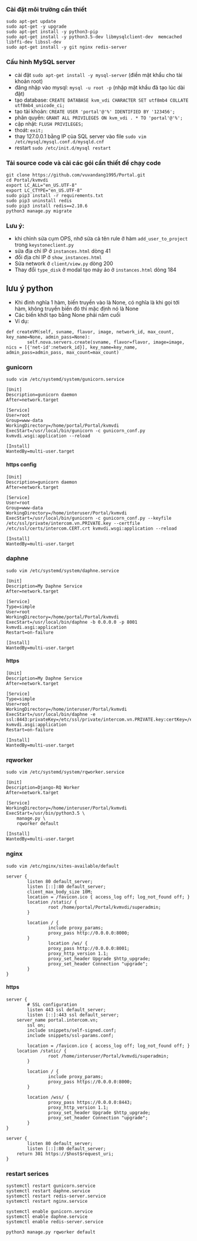 ### Cài đặt môi trường cần thiết 
```
sudo apt-get update
sudo apt-get -y upgrade
sudo apt-get install -y python3-pip 
sudo apt-get install -y python3.5-dev libmysqlclient-dev  memcached libffi-dev libssl-dev
sudo apt-get install -y git nginx redis-server
```
### Cấu hình MySQL server
- cài đặt `sudo apt-get install -y mysql-server` (điền mật khẩu cho tài khoản root)
- đăng nhập vào mysql: `mysql -u root -p` (nhập mật khẩu đã tạo lúc dài đặt)
- tạo database: `CREATE DATABASE kvm_vdi CHARACTER SET utf8mb4 COLLATE utf8mb4_unicode_ci;`
- tạo tài khoản: `CREATE USER 'portal'@'%' IDENTIFIED BY '123456';`
- phân quyền: `GRANT ALL PRIVILEGES ON kvm_vdi . * TO 'portal'@'%';`
- cập nhật: `FLUSH PRIVILEGES;`
- thoát: `exit;`
- thay 127.0.0.1 bằng IP của SQL server vào file `sudo vim /etc/mysql/mysql.conf.d/mysqld.cnf`
- restart `sudo /etc/init.d/mysql restart`

### Tải source code và cài các gói cần thiết để chạy code 
```
git clone https://github.com/vuvandang1995/Portal.git
cd Portal/kvmvdi
export LC_ALL="en_US.UTF-8"
export LC_CTYPE="en_US.UTF-8"
sudo pip3 install -r requirements.txt
sudo pip3 uninstall redis
sudo pip3 install redis==2.10.6
python3 manage.py migrate
```

### Lưu ý:
- khi chỉnh sửa cụm OPS, nhớ sửa cả tên rule ở hàm `add_user_to_project` trong `keystoneclient.py`
- sửa địa chỉ IP ở `instances.html` dòng 41
- đổi địa chỉ IP ở `show_instances.html`
- Sửa network ở `client/view.py` dòng 200
- Thay đổi `type_disk` ở modal tạo máy ảo ở `instances.html` dòng 184
## lưu ý python
- Khi đinh nghĩa 1 hàm, biến truyền vào là None, có nghĩa là khi gọi tới hàm, không truyền biến đó thì mặc định nó là None
- Các biến khởi tạo bằng None phải năm cuối
- Ví dụ:
```
def createVM(self, svname, flavor, image, network_id, max_count, key_name=None, admin_pass=None):
        self.nova.servers.create(svname, flavor=flavor, image=image, nics = [{'net-id':network_id}], key_name=key_name, admin_pass=admin_pass, max_count=max_count)
```

### gunicorn
`sudo vim /etc/systemd/system/gunicorn.service`
```
[Unit]
Description=gunicorn daemon
After=network.target

[Service]
User=root
Group=www-data
WorkingDirectory=/home/portal/Portal/kvmvdi
ExecStart=/usr/local/bin/gunicorn -c gunicorn_conf.py kvmvdi.wsgi:application --reload

[Install]
WantedBy=multi-user.target
```
#### https config
```
[Unit]
Description=gunicorn daemon
After=network.target

[Service]
User=root
Group=www-data
WorkingDirectory=/home/interuser/Portal/kvmvdi
ExecStart=/usr/local/bin/gunicorn -c gunicorn_conf.py --keyfile /etc/ssl/private/intercom.vn.PRIVATE.key --certfile /etc/ssl/certs/intercom.CERT.crt kvmvdi.wsgi:application --reload

[Install]
WantedBy=multi-user.target                         
```
### daphne
`sudo vim /etc/systemd/system/daphne.service`
```
[Unit]
Description=My Daphne Service
After=network.target

[Service]
Type=simple
User=root
WorkingDirectory=/home/portal/Portal/kvmvdi
ExecStart=/usr/local/bin/daphne -b 0.0.0.0 -p 8001 kvmvdi.asgi:application
Restart=on-failure

[Install]
WantedBy=multi-user.target
```
#### https
```
[Unit]
Description=My Daphne Service
After=network.target

[Service]
Type=simple
User=root
WorkingDirectory=/home/interuser/Portal/kvmvdi
ExecStart=/usr/local/bin/daphne -e ssl:8443:privateKey=/etc/ssl/private/intercom.vn.PRIVATE.key:certKey=/etc/ssl/certs/intercom.CERT.crt kvmvdi.asgi:application
Restart=on-failure

[Install]
WantedBy=multi-user.target
```

### rqworker
`sudo vim /etc/systemd/system/rqworker.service`
```
[Unit]
Description=Django-RQ Worker
After=network.target

[Service]
WorkingDirectory=/home/interuser/Portal/kvmvdi
ExecStart=/usr/bin/python3.5 \
    manage.py \
    rqworker default

[Install]
WantedBy=multi-user.target
```
### nginx
`sudo vim /etc/nginx/sites-available/default`

```
server {
        listen 80 default_server;
        listen [::]:80 default_server;
        client_max_body_size 10M;
        location = /favicon.ico { access_log off; log_not_found off; }
        location /static/ {
                root /home/portal/Portal/kvmvdi/superadmin;
        }

        location / {
                include proxy_params;
                proxy_pass http://0.0.0.0:8000;
        }
                location /ws/ {
                proxy_pass http://0.0.0.0:8001;
                proxy_http_version 1.1;
                proxy_set_header Upgrade $http_upgrade;
                proxy_set_header Connection "upgrade";
        }
}
```
#### https
```
server {
        # SSL configuration
        listen 443 ssl default_server;
        listen [::]:443 ssl default_server;
	server_name portal.intercom.vn;
        ssl on;
        include snippets/self-signed.conf;
        include snippets/ssl-params.conf;

        location = /favicon.ico { access_log off; log_not_found off; }
	location /static/ {
                root /home/interuser/Portal/kvmvdi/superadmin;
        }

        location / {
                include proxy_params;
                proxy_pass https://0.0.0.0:8000;
        }

        location /wss/ {
                proxy_pass https://0.0.0.0:8443;
                proxy_http_version 1.1;
                proxy_set_header Upgrade $http_upgrade;
                proxy_set_header Connection "upgrade";
        }
}

server {
        listen 80 default_server;
        listen [::]:80 default_server;
	return 301 https://$host$request_uri;
}
```

### restart serices
```
systemctl restart gunicorn.service
systemctl restart daphne.service 
systemctl restart redis-server.service
systemctl restart nginx.service

systemctl enable gunicorn.service
systemctl enable daphne.service 
systemctl enable redis-server.service
```

`python3 manage.py rqworker default`

